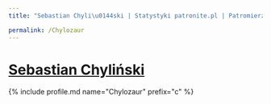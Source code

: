 ```yaml
---
title: "Sebastian Chyli\u0144ski | Statystyki patronite.pl | Patromierz"

permalink: /Chylozaur
---
```


# [Sebastian Chyliński](https://patronite.pl/Chylozaur)

{% include profile.md name="Chylozaur" prefix="c" %}
